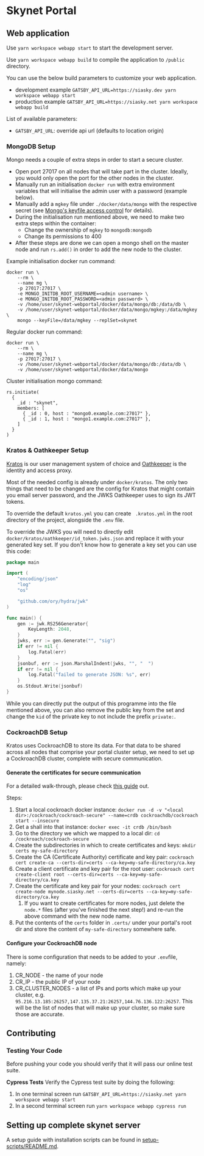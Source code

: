 # Skynet Portal

## Web application

Use `yarn workspace webapp start` to start the development server.

Use `yarn workspace webapp build` to compile the application to `/public` directory.

You can use the below build parameters to customize your web application.

- development example `GATSBY_API_URL=https://siasky.dev yarn workspace webapp start`
- production example `GATSBY_API_URL=https://siasky.net yarn workspace webapp build`

List of available parameters:

- `GATSBY_API_URL`: override api url (defaults to location origin)

### MongoDB Setup

Mongo needs a couple of extra steps in order to start a secure cluster.

* Open port 27017 on all nodes that will take part in the cluster. Ideally, you
would only open the port for the other nodes in the cluster.
* Manually run an initialisation `docker run` with extra environment variables 
that will initialise the admin user with a password (example below).
* Manually add a `mgkey` file under `./docker/data/mongo` with the respective 
secret (see [Mongo's keyfile access control](https://docs.mongodb.com/manual/tutorial/enforce-keyfile-access-control-in-existing-replica-set/) for details).
* During the initialisation run mentioned above, we need to make two extra steps 
within the container:
    * Change the ownership of `mgkey` to `mongodb:mongodb`
    * Change its permissions to 400
* After these steps are done we can open a mongo shell on the master node and 
run `rs.add()` in order to add the new node to the cluster.

Example initialisation docker run command:
```
docker run \
	--rm \
	--name mg \
	-p 27017:27017 \
	-e MONGO_INITDB_ROOT_USERNAME=<admin username> \
	-e MONGO_INITDB_ROOT_PASSWORD=<admin password> \
	-v /home/user/skynet-webportal/docker/data/mongo/db:/data/db \
	-v /home/user/skynet-webportal/docker/data/mongo/mgkey:/data/mgkey \
	mongo --keyFile=/data/mgkey --replSet=skynet
```
Regular docker run command:
```
docker run \
	--rm \
	--name mg \
	-p 27017:27017 \
	-v /home/user/skynet-webportal/docker/data/mongo/db:/data/db \
	-v /home/user/skynet-webportal/docker/data/mongo
```
Cluster initialisation mongo command:
```
rs.initiate(
  {
    _id : "skynet",
    members: [
      { _id : 0, host : "mongo0.example.com:27017" },
      { _id : 1, host : "mongo1.example.com:27017" },
    ]
  }
)
```

### Kratos & Oathkeeper Setup

[Kratos](https://www.ory.sh/kratos) is our user management system of choice and 
[Oathkeeper](https://www.ory.sh/oathkeeper) is the identity and access proxy.

Most of the needed config is already under `docker/kratos`. The only two things
that need to be changed are the config for Kratos that might contain you email 
server password, and the JWKS Oathkeeper uses to sign its JWT tokens.

To override the default `kratos.yml` you can create ` .kratos.yml` in the root 
directory of the project, alongside the `.env` file.

To override the JWKS you will need to directly edit 
`docker/kratos/oathkeeper/id_token.jwks.json` and replace it with your generated
key set. If you don't know how to generate a key set you can use this code:
```go
package main

import (
	"encoding/json"
	"log"
	"os"

	"github.com/ory/hydra/jwk"
)

func main() {
	gen := jwk.RS256Generator{
		KeyLength: 2048,
	}
	jwks, err := gen.Generate("", "sig")
	if err != nil {
		log.Fatal(err)
	}
	jsonbuf, err := json.MarshalIndent(jwks, "", "  ")
	if err != nil {
		log.Fatal("failed to generate JSON: %s", err)
	}
	os.Stdout.Write(jsonbuf)
}
```
While you can directly put the output of this programme into the file mentioned 
above, you can also remove the public key from the set and change the `kid` of 
the private key to not include the prefix `private:`.


### CockroachDB Setup

Kratos uses CockroachDB to store its data. For that data to be shared across all
nodes that comprise your portal cluster setup, we need to set up a CockroachDB 
cluster, complete with secure communication.

#### Generate the certificates for secure communication

For a detailed walk-through, please check [this guide](https://www.cockroachlabs.com/docs/v20.2/secure-a-cluster.html) out.

Steps:
1. Start a local cockroach docker instance: 
   `docker run -d -v "<local dir>:/cockroach/cockroach-secure" --name=crdb cockroachdb/cockroach start --insecure`
1. Get a shall into that instance: `docker exec -it crdb /bin/bash`
1. Go to the directory we which we mapped to a local dir: `cd /cockroach/cockroach-secure`
1. Create the subdirectories in which to create certificates and keys: `mkdir certs my-safe-directory`
1. Create the CA (Certificate Authority) certificate and key pair: `cockroach cert create-ca --certs-dir=certs --ca-key=my-safe-directory/ca.key`
1. Create a client certificate and key pair for the root user: `cockroach cert create-client root --certs-dir=certs --ca-key=my-safe-directory/ca.key`
1. Create the certificate and key pair for your nodes: `cockroach cert create-node mynode.siasky.net --certs-dir=certs --ca-key=my-safe-directory/ca.key`
    1. If you want to create certificates for more nodes, just delete the `node.*`
       files (after you've finished the next step!) and re-run the above 
       command with the new node name.
1. Put the contents of the `certs` folder in `.certs/` under your portal's root 
   dir and store the content of `my-safe-directory` somewhere safe.
   
#### Configure your CockroachDB node

There is some configuration that needs to be added to your `.env`file, namely:
1. CR_NODE - the name of your node
1. CR_IP - the public IP of your node
1. CR_CLUSTER_NODES - a list of IPs and ports which make up your cluster, e.g. 
   `95.216.13.185:26257,147.135.37.21:26257,144.76.136.122:26257`. This will be 
   the list of nodes that will make up your cluster, so make sure those are 
   accurate.

## Contributing

### Testing Your Code

Before pushing your code you should verify that it will pass our online test
suite.

**Cypress Tests**
Verify the Cypress test suite by doing the following:

1. In one terminal screen run `GATSBY_API_URL=https://siasky.net yarn workspace webapp start`
1. In a second terminal screen run `yarn workspace webapp cypress run`

## Setting up complete skynet server

A setup guide with installation scripts can be found in [setup-scripts/README.md](./setup-scripts/README.md).
